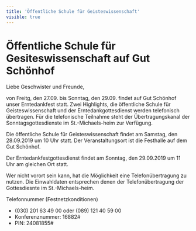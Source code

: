 ```yaml
---
title: 'Öffentliche Schule für Geisteswissenschaft'
visible: true
---
```


# Öffentliche Schule für Gesiteswissenschaft auf Gut Schönhof

Liebe Geschwister und Freunde,

von Freitg, den 27.09. bis Sonntag, den 29.09. findet auf Gut Schönhof unser Erntedankfest statt. Zwei Highlights, die öffentliche Schule für Geisteswissenschaft und der Erntedankgottesdienst werden telefonisch übertragen. Für die telefonische Teilnahme steht der Übertragungskanal der Sonntagsgottesdienste im St.-Michaels-heim zur Verfügung.

Die öffentliche Schule für Geisteswissenschaft findet am Samstag, den 28.09.2019 um 10 Uhr statt. Der Veranstaltungsort ist die Festhalle auf dem Gut Schönhof.

Der Erntedankfestgottesdienst findet am Sonntag, den 29.09.2019 um 11 Uhr am gleichen Ort statt.

Wer nicht vorort sein kann, hat die Möglichkeit eine Telefonübertragung zu nutzen. Die Einwahldaten entsprechen denen der Telefonübertragung der Gottesdiesnte im St.-Michaels-heim.

Telefonnummer (Festnetzkonditionen)
* (030) 201 63 49 00 oder (089) 121 40 59 00
* Konferenznummer: 16882#
* PIN: 24081855#